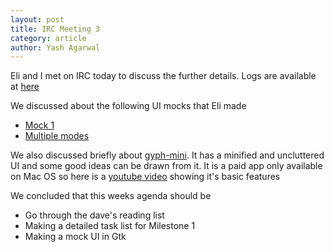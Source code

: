 ```yaml
---
layout: post
title: IRC Meeting 3
category: article
author: Yash Agarwal
---
```


Eli and I met on IRC today to discuss the further details. 
Logs are available at [here](http://meeting.sugarlabs.org/sugar-meeting/2016-05-09)

We discussed about the following UI mocks that Eli made
+ [Mock 1](https://github.com/sugarlabs/edit-fonts-activity/blob/gh-pages/files/img/wireframe_concept_01_basic_icons.svg)
+ [Multiple modes](https://github.com/sugarlabs/edit-fonts-activity/blob/gh-pages/files/img/wireframe_concept_01_modes.svg)

We also discussed briefly about [gyph-mini](https://glyphsapp.com/glyphs-mini). It has a minified and uncluttered UI and some good ideas can be drawn from it. It is a paid app only available on Mac OS so here is a [youtube video](https://www.youtube.com/watch?v=t9SqYnR-u7Y) showing it's basic features

We concluded that this weeks agenda should be 
+ Go through the dave's reading list
+ Making a detailed task list for Milestone 1
+ Making a mock UI in Gtk
